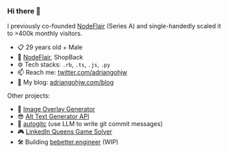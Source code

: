 ### Hi there 👋

I previously co-founded [NodeFlair](https://nodeflair.com/) (Series A) and single-handedly scaled it to >400k monthly visitors.

- 📋 29 years old + Male
- 🏢 [NodeFlair](https://nodeflair.com/), ShopBack
- ⚙️ Tech stacks: `.rb`, `.ts`, `.js`, `.py`
- 📫 Reach me: [twitter.com/adriangohjw](https://twitter.com/adriangohjw)
- 📓 My blog: [adriangohjw.com/blog](https://adriangohjw.com/blog)

Other projects:
- 🎨 [Image Overlay Generator](https://image-overlay-generator.adriangohjw.com/)
- 😎 [Alt Text Generator API](https://alt-text-generator.adriangohjw.com/)
- 💎 [autogitc](https://github.com/adriangohjw/autogitc) (use LLM to write git commit messages)
- 🎮 [LinkedIn Queens Game Solver](https://linkedin-queens-game-solver.adriangohjw.com/)
- 🛠️ Building [bebetter.engineer](https://bebetter.engineer) (WIP)
